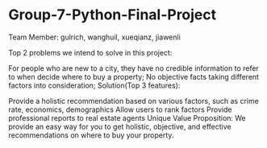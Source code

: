 # Group-7-Python-Final-Project
Team Member: gulrich, wanghuil, xueqianz, jiawenli

Top 2 problems we intend to solve in this project:

For people who are new to a city, they have no credible information to refer to when decide where to buy a property;
No objective facts taking different factors into consideration;
Solution(Top 3 features):

Provide a holistic recommendation based on various factors, such as crime rate, economics, demographics Allow users to rank factors
Provide professional reports to real estate agents
Unique Value Proposition: We provide an easy way for you to get holistic, objective, and effective recommendations on where to buy your property.
